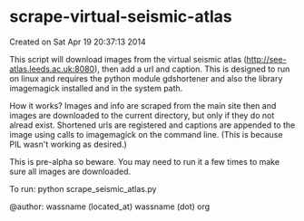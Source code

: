 scrape-virtual-seismic-atlas
============================

Created on Sat Apr 19 20:37:13 2014

This script will download images from the virtual seismic atlas (http://see-atlas.leeds.ac.uk:8080), 
then add a url and caption. This is designed to run on linux and requires
 the python module gdshortener and also the library imagemagick installed
  and in the system path.
 
How it works? Images and info are scraped from the main site then and images are downloaded to the 
current directory, but only if they do not alread exist. Shortened urls are registered and 
captions are appended to the image using calls to imagemagick on the command line. (This is because PIL wasn't working as desired.)

This is pre-alpha so beware. You may need to run it a few times to make sure all images are downloaded.

To run: python scrape_seismic_atlas.py

@author: wassname (located_at) wassname (dot) org
